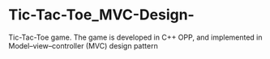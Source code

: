 # Tic-Tac-Toe_MVC-Design-
Tic-Tac-Toe game. The game is developed in C++ OPP, and implemented in Model–view–controller (MVC) design pattern
